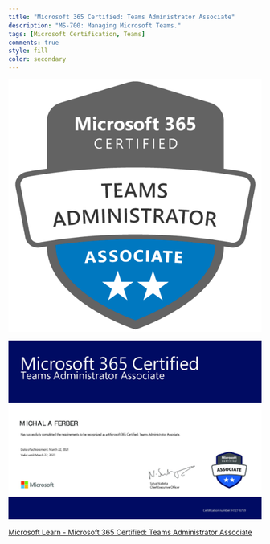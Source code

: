```yaml
---
title: "Microsoft 365 Certified: Teams Administrator Associate"
description: "MS-700: Managing Microsoft Teams."
tags: [Microsoft Certification, Teams]
comments: true
style: fill
color: secondary
---
```


<img class="d-block w-25" src="/assets/badges/microsoft-365-teams-administrator-associate.png">

![Microsoft 365 Certified: Teams Administrator Associate](/assets/certs/Microsoft_Certified_Professional_Certificate_4-pdf.jpg)

[Microsoft Learn - Microsoft 365 Certified: Teams Administrator Associate](https://learn.microsoft.com/en-us/credentials/certifications/m365-teams-administrator-associate/)
